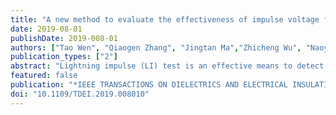 ```yaml
---
title: "A new method to evaluate the effectiveness of impulse voltage for detecting insulation defects in GIS equipment"
date: 2019-08-01
publishDate: 2019-008-01
authors: ["Tao Wen", "Qiaogen Zhang", "Jingtan Ma","Zhicheng Wu", "Naoyuki Shimomura", "Weijiang Chen"]
publication_types: ["2"]
abstract: "Lightning impulse (LI) test is an effective means to detect insulation defects in gas-insulated metal-enclosed switchgear (GIS) equipment. However, the LI test wavefront time T f will exceed the standard value of 1.2 μs ± 30% for large test load capacitance. Whether extending the T f will influence defect detection effectiveness should be a concern. In this study, a generating system of impulses with different wavefront parameters was established. The insulation characteristics of a coaxial cylinder structure with an SF 6 gas gap with conductive protrusion in a bus under impulses with different wavefront parameters were studied. Experimental results show that the voltage–time curve of the gap shows a bathtub trend that has a flat part in the range of 1 μs to 5 μs. With a T f increase, the 50% breakdown voltage increases. Whether extending the T f will influence defect detection effectiveness is analyzed from the standpoint of the different meaning of the breakdown voltage in voltage-time curve and 50% breakdown voltage. The essence of detection effectiveness under impulse voltages with different wavefront parameters is a comparison of the probability of detecting the same insulation defect. Based on the discharge probability distribution, a new quantitative method to evaluate the insulation defect detection effectiveness of impulse voltages for GIS equipment is proposed. The method, based on the 90% discharge voltage value of an insulation defect under a standard LI, normalizes the discharge probability under different wavefront parameters."
featured: false
publication: "*IEEE TRANSACTIONS ON DIELECTRICS AND ELECTRICAL INSULATION*"
doi: "10.1109/TDEI.2019.008010"
---
```

